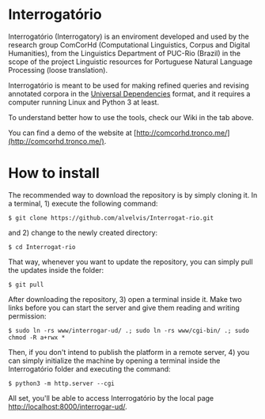 # Interrogatório

Interrogatório (Interrogatory) is an enviroment developed and used by the research group ComCorHd (Computational Linguistics, Corpus and Digital Humanities), from the Linguistics Department of PUC-Rio (Brazil) in the scope of the project Linguistic resources for Portuguese Natural Language Processing (loose translation).

Interrogatório is meant to be used for making refined queries and revising annotated corpora in the [Universal Dependencies](http://universaldependencies.org) format, and it requires a computer running Linux and Python 3 at least.

To understand better how to use the tools, check our Wiki in the tab above.

You can find a demo of the website at [http://comcorhd.tronco.me/](http://comcorhd.tronco.me/).

# How to install

The recommended way to download the repository is by simply cloning it. In a terminal, 1) execute the following command:

	$ git clone https://github.com/alvelvis/Interrogat-rio.git

and 2) change to the newly created directory:

	$ cd Interrogat-rio

That way, whenever you want to update the repository, you can simply pull the updates inside the folder:

	$ git pull

After downloading the repository, 3) open a terminal inside it. Make two links before you can start the server and give them reading and writing permission:

	$ sudo ln -rs www/interrogar-ud/ .; sudo ln -rs www/cgi-bin/ .; sudo chmod -R a+rwx *

Then, if you don't intend to publish the platform in a remote server, 4) you can simply initialize the machine by opening a terminal inside the Interrogatório folder and executing the command:

	$ python3 -m http.server --cgi

All set, you'll be able to access Interrogatório by the local page [http://localhost:8000/interrogar-ud/](http://localhost:8000/interrogar-ud/).
